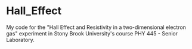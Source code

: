 # Hall_Effect
My code for the "Hall Effect and Resistivity in a two-dimensional electron gas" experiment in Stony Brook University's course PHY 445 - Senior Laboratory.

